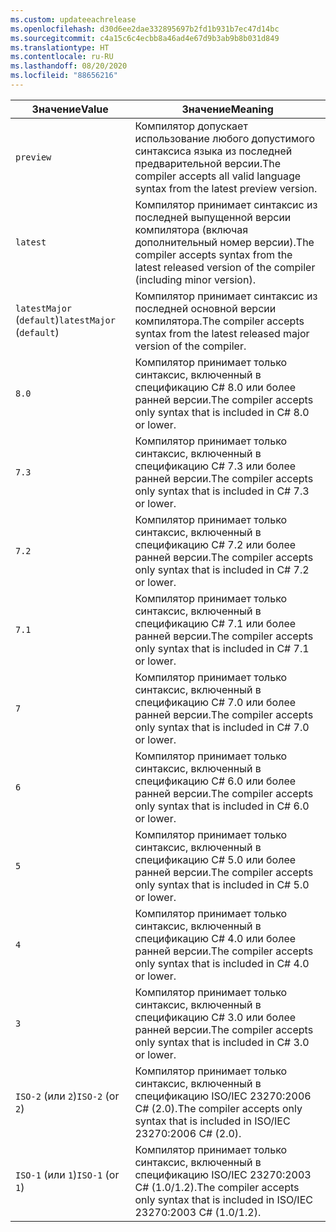 ```yaml
---
ms.custom: updateeachrelease
ms.openlocfilehash: d30d6ee2dae332895697b2fd1b931b7ec47d14bc
ms.sourcegitcommit: c4a15c6c4ecbb8a46ad4e67d9b3ab9b8b031d849
ms.translationtype: HT
ms.contentlocale: ru-RU
ms.lasthandoff: 08/20/2020
ms.locfileid: "88656216"
---
```

| <span data-ttu-id="48357-101">Значение</span><span class="sxs-lookup"><span data-stu-id="48357-101">Value</span></span>                     | <span data-ttu-id="48357-102">Значение</span><span class="sxs-lookup"><span data-stu-id="48357-102">Meaning</span></span>                                                                                                 |
|---------------------------|---------------------------------------------------------------------------------------------------------|
| `preview`                 | <span data-ttu-id="48357-103">Компилятор допускает использование любого допустимого синтаксиса языка из последней предварительной версии.</span><span class="sxs-lookup"><span data-stu-id="48357-103">The compiler accepts all valid language syntax from the latest preview version.</span></span>                         |
| `latest`                  | <span data-ttu-id="48357-104">Компилятор принимает синтаксис из последней выпущенной версии компилятора (включая дополнительный номер версии).</span><span class="sxs-lookup"><span data-stu-id="48357-104">The compiler accepts syntax from the latest released version of the compiler (including minor version).</span></span> |
| <span data-ttu-id="48357-105">`latestMajor` (`default`)</span><span class="sxs-lookup"><span data-stu-id="48357-105">`latestMajor` (`default`)</span></span> | <span data-ttu-id="48357-106">Компилятор принимает синтаксис из последней основной версии компилятора.</span><span class="sxs-lookup"><span data-stu-id="48357-106">The compiler accepts syntax from the latest released major version of the compiler.</span></span>                     |
| `8.0`                     | <span data-ttu-id="48357-107">Компилятор принимает только синтаксис, включенный в спецификацию C# 8.0 или более ранней версии.</span><span class="sxs-lookup"><span data-stu-id="48357-107">The compiler accepts only syntax that is included in C# 8.0 or lower.</span></span>                                   |
| `7.3`                     | <span data-ttu-id="48357-108">Компилятор принимает только синтаксис, включенный в спецификацию C# 7.3 или более ранней версии.</span><span class="sxs-lookup"><span data-stu-id="48357-108">The compiler accepts only syntax that is included in C# 7.3 or lower.</span></span>                                   |
| `7.2`                     | <span data-ttu-id="48357-109">Компилятор принимает только синтаксис, включенный в спецификацию C# 7.2 или более ранней версии.</span><span class="sxs-lookup"><span data-stu-id="48357-109">The compiler accepts only syntax that is included in C# 7.2 or lower.</span></span>                                   |
| `7.1`                     | <span data-ttu-id="48357-110">Компилятор принимает только синтаксис, включенный в спецификацию C# 7.1 или более ранней версии.</span><span class="sxs-lookup"><span data-stu-id="48357-110">The compiler accepts only syntax that is included in C# 7.1 or lower.</span></span>                                   |
| `7`                       | <span data-ttu-id="48357-111">Компилятор принимает только синтаксис, включенный в спецификацию C# 7.0 или более ранней версии.</span><span class="sxs-lookup"><span data-stu-id="48357-111">The compiler accepts only syntax that is included in C# 7.0 or lower.</span></span>                                   |
| `6`                       | <span data-ttu-id="48357-112">Компилятор принимает только синтаксис, включенный в спецификацию C# 6.0 или более ранней версии.</span><span class="sxs-lookup"><span data-stu-id="48357-112">The compiler accepts only syntax that is included in C# 6.0 or lower.</span></span>                                   |
| `5`                       | <span data-ttu-id="48357-113">Компилятор принимает только синтаксис, включенный в спецификацию C# 5.0 или более ранней версии.</span><span class="sxs-lookup"><span data-stu-id="48357-113">The compiler accepts only syntax that is included in C# 5.0 or lower.</span></span>                                   |
| `4`                       | <span data-ttu-id="48357-114">Компилятор принимает только синтаксис, включенный в спецификацию C# 4.0 или более ранней версии.</span><span class="sxs-lookup"><span data-stu-id="48357-114">The compiler accepts only syntax that is included in C# 4.0 or lower.</span></span>                                   |
| `3`                       | <span data-ttu-id="48357-115">Компилятор принимает только синтаксис, включенный в спецификацию C# 3.0 или более ранней версии.</span><span class="sxs-lookup"><span data-stu-id="48357-115">The compiler accepts only syntax that is included in C# 3.0 or lower.</span></span>                                   |
| <span data-ttu-id="48357-116">`ISO-2` (или `2`)</span><span class="sxs-lookup"><span data-stu-id="48357-116">`ISO-2` (or `2`)</span></span>          | <span data-ttu-id="48357-117">Компилятор принимает только синтаксис, включенный в спецификацию ISO/IEC 23270:2006 C# (2.0).</span><span class="sxs-lookup"><span data-stu-id="48357-117">The compiler accepts only syntax that is included in ISO/IEC 23270:2006 C# (2.0).</span></span>                       |
| <span data-ttu-id="48357-118">`ISO-1` (или `1`)</span><span class="sxs-lookup"><span data-stu-id="48357-118">`ISO-1` (or `1`)</span></span>          | <span data-ttu-id="48357-119">Компилятор принимает только синтаксис, включенный в спецификацию ISO/IEC 23270:2003 C# (1.0/1.2).</span><span class="sxs-lookup"><span data-stu-id="48357-119">The compiler accepts only syntax that is included in ISO/IEC 23270:2003 C# (1.0/1.2).</span></span>                   |
